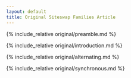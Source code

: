```yaml
---
layout: default
title: Original Siteswap Families Article
---
```


{% include_relative original/preamble.md %}

{% include_relative original/introduction.md %}

{% include_relative original/alternating.md %}

{% include_relative original/synchronous.md %}
